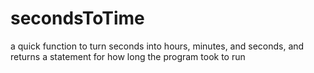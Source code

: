 # secondsToTime
a quick function to turn seconds into hours, minutes, and seconds, and returns a statement for how long the program took to run
